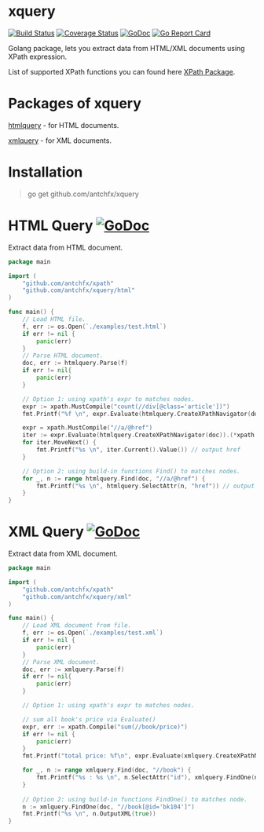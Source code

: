 xquery
====
[![Build Status](https://travis-ci.org/antchfx/xquery.svg?branch=master)](https://travis-ci.org/antchfx/xquery)
[![Coverage Status](https://coveralls.io/repos/github/antchfx/xquery/badge.svg?branch=master)](https://coveralls.io/github/antchfx/xquery?branch=master)
[![GoDoc](https://godoc.org/github.com/antchfx/xquery?status.svg)](https://godoc.org/github.com/antchfx/xquery)
[![Go Report Card](https://goreportcard.com/badge/github.com/antchfx/xquery)](https://goreportcard.com/report/github.com/antchfx/xquery)

Golang package, lets you extract data from HTML/XML documents using XPath expression.

List of supported XPath functions you can found here [XPath Package](https://github.com/antchfx/xpath).

Packages of xquery
====
[htmlquery](https://github.com/antchfx/xquery#html-query-) - for HTML documents.

[xmlquery](https://github.com/antchfx/xquery#xml-query-) - for XML documents.

Installation
====

> go get github.com/antchfx/xquery


HTML Query [![GoDoc](https://godoc.org/github.com/antchfx/xquery/html?status.svg)](https://godoc.org/github.com/antchfx/xquery/html)
===

Extract data from HTML document.

```go
package main

import (
	"github.com/antchfx/xpath"
	"github.com/antchfx/xquery/html"
)

func main() {
	// Load HTML file.
	f, err := os.Open(`./examples/test.html`)
	if err != nil {
		panic(err)
	}
	// Parse HTML document.
	doc, err := htmlquery.Parse(f)
	if err != nil{
		panic(err)
	}

	// Option 1: using xpath's expr to matches nodes.
	expr := xpath.MustCompile("count(//div[@class='article'])")
	fmt.Printf("%f \n", expr.Evaluate(htmlquery.CreateXPathNavigator(doc)).(float64))

	expr = xpath.MustCompile("//a/@href")
	iter := expr.Evaluate(htmlquery.CreateXPathNavigator(doc)).(*xpath.NodeIterator)
	for iter.MoveNext() {
		fmt.Printf("%s \n", iter.Current().Value()) // output href
	}

	// Option 2: using build-in functions Find() to matches nodes.
	for _, n := range htmlquery.Find(doc, "//a/@href") {
		fmt.Printf("%s \n", htmlquery.SelectAttr(n, "href")) // output href
	}
}
```

XML Query [![GoDoc](https://godoc.org/github.com/antchfx/xquery/xml?status.svg)](https://godoc.org/github.com/antchfx/xquery/xml)
===
Extract data from XML document.

```go
package main

import (
	"github.com/antchfx/xpath"
	"github.com/antchfx/xquery/xml"
)

func main() {
	// Load XML document from file.
	f, err := os.Open(`./examples/test.xml`)
	if err != nil {
		panic(err)
	}
	// Parse XML document.
	doc, err := xmlquery.Parse(f)
	if err != nil{
		panic(err)
	}

	// Option 1: using xpath's expr to matches nodes.

	// sum all book's price via Evaluate()
	expr, err := xpath.Compile("sum(//book/price)")
	if err != nil {
		panic(err)
	}
	fmt.Printf("total price: %f\n", expr.Evaluate(xmlquery.CreateXPathNavigator(doc)).(float64))

	for _, n := range xmlquery.Find(doc, "//book") {
		fmt.Printf("%s : %s \n", n.SelectAttr("id"), xmlquery.FindOne(n, "title").InnerText())
	}
	
	// Option 2: using build-in functions FindOne() to matches node.
	n := xmlquery.FindOne(doc, "//book[@id='bk104']")
	fmt.Printf("%s \n", n.OutputXML(true))
}
```
